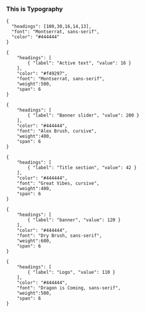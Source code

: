 ### This is Typography

```type
{
  "headings": [100,30,16,14,13],
  "font": "Montserrat, sans-serif",
  "color": "#444444"
}
```
```type
{
    "headings": [
        { "label": "Active text", "value": 16 }
    ],      
    "color": "#f49297",
    "font": "Montserrat, sans-serif",
    "weight":500,
    "span": 6
}
```


```type|span-3,kern,smoothen,single
{
    "headings": [
        { "label": "Banner slider", "value": 200 }
    ],    
    "color": "#444444",
    "font": "Alex Brush, cursive",
    "weight":400,
    "span": 6
}
```

```type|span-3,kern,smoothen,single
{
    "headings": [
        { "label": "Title section", "value": 42 }
    ],
    "color": "#444444",
    "font": "Great Vibes, cursive",
    "weight":400,
    "span": 6
}
```


```type|span-3,kern,smoothen,single
{
    "headings": [
        { "label": "banner", "value": 120 }
    ],
    "color": "#444444",
    "font": "Dry Brush, sans-serif",
    "weight":600,
    "span": 6
}
```

```type|span-3,kern,smoothen,single
{
    "headings": [
        { "label": "Logo", "value": 110 }
    ],
    "color": "#444444",
    "font": "Dragon is Coming, sans-serif",
    "weight":500,
    "span": 6
}
```






